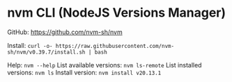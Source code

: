 # nvm CLI (NodeJS Versions Manager)

GitHub: https://github.com/nvm-sh/nvm

Install: `curl -o- https://raw.githubusercontent.com/nvm-sh/nvm/v0.39.7/install.sh | bash`

Help: `nvm --help`
List available versions: `nvm ls-remote`
List installed versions: `nvm ls`
Install version: `nvm install v20.13.1`